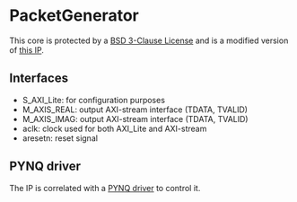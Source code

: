 # PacketGenerator

This core is protected by a [BSD 3-Clause License](LICENSE) and is a modified
version of
[this IP](https://github.com/strath-sdr/pynq_nco/tree/main/boards/ip/iprepo/nco).

## Interfaces

- S_AXI_Lite: for configuration purposes
- M_AXIS_REAL: output AXI-stream interface (TDATA, TVALID)
- M_AXIS_IMAG: output AXI-stream interface (TDATA, TVALID)
- aclk: clock used for both AXI_Lite and AXI-stream
- aresetn: reset signal

## PYNQ driver

The IP is correlated with a [PYNQ driver](pynq_driver.py) to control it.
